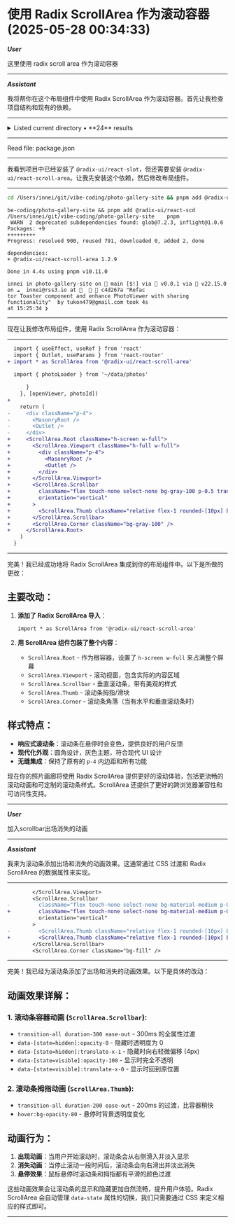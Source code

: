 <!-- Generated by SpecStory -->

# 使用 Radix ScrollArea 作为滚动容器 (2025-05-28 00:34:33)

_**User**_

这里使用 radix scroll area 作为滚动容器

---

_**Assistant**_

我将帮你在这个布局组件中使用 Radix ScrollArea 作为滚动容器。首先让我检查项目结构和现有的依赖。

---

<details>
            <summary>Listed current directory • **24** results</summary>
        
| Name |
|-------|
| 📁 `.git` |
| 📁 `public` |
| 📁 `node_modules` |
| 📄 `pnpm-lock.yaml` |
| 📄 `package.json` |
| 📁 `dist` |
| 📁 `docs` |
| 📄 `.gitignore` |
| 📄 `.DS_Store` |
| 📁 `src` |
| 📄 `README.md` |
| 📄 `index.html` |
| 📄 `vite.config.ts` |
| 📁 `scripts` |
| 📁 `config` |
| 📁 `plugins` |
| 📄 `env.ts` |
| 📄 `tsconfig.json` |
| 📄 `eslint.config.mjs` |
| 📁 `.vscode` |
| 📁 `.github` |
| 📄 `.prettierrc.mjs` |
| 📄 `renovate.json` |
| 📄 `vercel.json` |

</details>

---

Read file: package.json

---

我看到项目中已经安装了 `@radix-ui/react-slot`，但还需要安装 `@radix-ui/react-scroll-area`。让我先安装这个依赖，然后修改布局组件。

---

```bash
cd /Users/innei/git/vibe-coding/photo-gallery-site && pnpm add @radix-ui/react-scroll-area
```

```
be-coding/photo-gallery-site && pnpm add @radix-ui/react-scd /Users/innei/git/vibe-coding/photo-gallery-site    pnpm
 WARN  2 deprecated subdependencies found: glob@7.2.3, inflight@1.0.6
Packages: +9
+++++++++
Progress: resolved 900, reused 791, downloaded 0, added 2, done

dependencies:
+ @radix-ui/react-scroll-area 1.2.9

Done in 4.4s using pnpm v10.11.0

innei in photo-gallery-site on  main [$!] via 🎁 v0.0.1 via  v22.15.0 on ☁️  innei@rss3.io at     c4d267a "Refac
tor Toaster component and enhance PhotoViewer with sharing functionality"  by tukon479@gmail.com took 4s 
at 15:25:34 ❯
```

---

现在让我修改布局组件，使用 Radix ScrollArea 作为滚动容器：

---

```diff
  import { useEffect, useRef } from 'react'
  import { Outlet, useParams } from 'react-router'
+ import * as ScrollArea from '@radix-ui/react-scroll-area'
  
  import { photoLoader } from '~/data/photos'
```

```diff
      }
    }, [openViewer, photoId])
+   
    return (
-     <div className="p-4">
-       <MasonryRoot />
-       <Outlet />
-     </div>
+     <ScrollArea.Root className="h-screen w-full">
+       <ScrollArea.Viewport className="h-full w-full">
+         <div className="p-4">
+           <MasonryRoot />
+           <Outlet />
+         </div>
+       </ScrollArea.Viewport>
+       <ScrollArea.Scrollbar 
+         className="flex touch-none select-none bg-gray-100 p-0.5 transition-colors duration-150 ease-out hover:bg-gray-200 data-[orientation=horizontal]:h-2.5 data-[orientation=vertical]:w-2.5 data-[orientation=horizontal]:flex-col"
+         orientation="vertical"
+       >
+         <ScrollArea.Thumb className="relative flex-1 rounded-[10px] bg-gray-500 before:absolute before:left-1/2 before:top-1/2 before:h-full before:min-h-[44px] before:w-full before:min-w-[44px] before:-translate-x-1/2 before:-translate-y-1/2 before:content-['']" />
+       </ScrollArea.Scrollbar>
+       <ScrollArea.Corner className="bg-gray-100" />
+     </ScrollArea.Root>
    )
  }
```

---

完美！我已经成功地将 Radix ScrollArea 集成到你的布局组件中。以下是所做的更改：

## 主要改动：

1. **添加了 Radix ScrollArea 导入**：
   ```tsx
   import * as ScrollArea from '@radix-ui/react-scroll-area'
   ```

2. **用 ScrollArea 组件包装了整个内容**：
   - `ScrollArea.Root` - 作为根容器，设置了 `h-screen w-full` 来占满整个屏幕
   - `ScrollArea.Viewport` - 滚动视窗，包含实际的内容区域
   - `ScrollArea.Scrollbar` - 垂直滚动条，带有美观的样式
   - `ScrollArea.Thumb` - 滚动条拇指/滑块
   - `ScrollArea.Corner` - 滚动条角落（当有水平和垂直滚动条时）

## 样式特点：

- **响应式滚动条**：滚动条在悬停时会变色，提供良好的用户反馈
- **现代化外观**：圆角设计，灰色主题，符合现代 UI 设计
- **无缝集成**：保持了原有的 `p-4` 内边距和所有功能

现在你的照片画廊将使用 Radix ScrollArea 提供更好的滚动体验，包括更流畅的滚动动画和可定制的滚动条样式。ScrollArea 还提供了更好的跨浏览器兼容性和可访问性支持。

---

_**User**_

加入scrollbar出场消失的动画

---

_**Assistant**_

我来为滚动条添加出场和消失的动画效果。这通常通过 CSS 过渡和 Radix ScrollArea 的数据属性来实现。

---

```diff
        </ScrollArea.Viewport>
        <ScrollArea.Scrollbar
-         className="flex touch-none select-none bg-material-medium p-0.5 transition-colors duration-150 ease-out hover:bg-material-opaque data-[orientation=horizontal]:h-2.5 data-[orientation=vertical]:w-2.5 data-[orientation=horizontal]:flex-col"
+         className="flex touch-none select-none bg-material-medium p-0.5 transition-all duration-300 ease-out hover:bg-material-opaque data-[orientation=horizontal]:h-2.5 data-[orientation=vertical]:w-2.5 data-[orientation=horizontal]:flex-col data-[state=hidden]:opacity-0 data-[state=hidden]:translate-x-1 data-[state=visible]:opacity-100 data-[state=visible]:translate-x-0"
          orientation="vertical"
        >
-         <ScrollArea.Thumb className="relative flex-1 rounded-[10px] bg-fill before:absolute before:left-1/2 before:top-1/2 before:h-full before:min-h-[44px] before:w-full before:min-w-[44px] before:-translate-x-1/2 before:-translate-y-1/2 before:content-['']" />
+         <ScrollArea.Thumb className="relative flex-1 rounded-[10px] bg-fill transition-all duration-200 ease-out before:absolute before:left-1/2 before:top-1/2 before:h-full before:min-h-[44px] before:w-full before:min-w-[44px] before:-translate-x-1/2 before:-translate-y-1/2 before:content-[''] hover:bg-opacity-80" />
        </ScrollArea.Scrollbar>
        <ScrollArea.Corner className="bg-fill" />
```

---

完美！我已经为滚动条添加了出场和消失的动画效果。以下是具体的改动：

## 动画效果详解：

### 1. **滚动条容器动画** (`ScrollArea.Scrollbar`):
- `transition-all duration-300 ease-out` - 300ms 的全属性过渡
- `data-[state=hidden]:opacity-0` - 隐藏时透明度为 0
- `data-[state=hidden]:translate-x-1` - 隐藏时向右轻微偏移 (4px)
- `data-[state=visible]:opacity-100` - 显示时完全不透明
- `data-[state=visible]:translate-x-0` - 显示时回到原位置

### 2. **滚动条拇指动画** (`ScrollArea.Thumb`):
- `transition-all duration-200 ease-out` - 200ms 的过渡，比容器稍快
- `hover:bg-opacity-80` - 悬停时背景透明度变化

## 动画行为：

1. **出现动画**：当用户开始滚动时，滚动条会从右侧滑入并淡入显示
2. **消失动画**：当停止滚动一段时间后，滚动条会向右滑出并淡出消失
3. **悬停效果**：鼠标悬停时滚动条和拇指都有平滑的颜色过渡

这些动画效果会让滚动条的显示和隐藏更加自然流畅，提升用户体验。Radix ScrollArea 会自动管理 `data-state` 属性的切换，我们只需要通过 CSS 来定义相应的样式即可。

---

